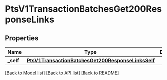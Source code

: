 # PtsV1TransactionBatchesGet200ResponseLinks

## Properties
Name | Type | Description | Notes
------------ | ------------- | ------------- | -------------
**_self** | [**PtsV1TransactionBatchesGet200ResponseLinksSelf**](PtsV1TransactionBatchesGet200ResponseLinksSelf.md) |  | [optional] 

[[Back to Model list]](../README.md#documentation-for-models) [[Back to API list]](../README.md#documentation-for-api-endpoints) [[Back to README]](../README.md)


